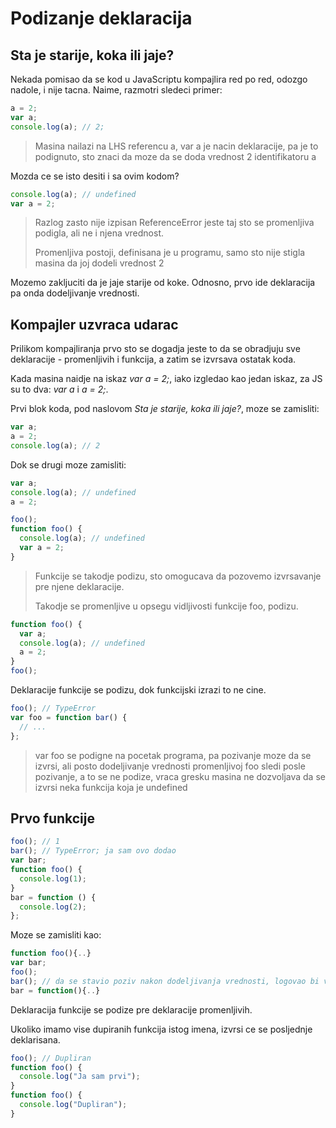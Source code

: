 # Podizanje deklaracija

## Sta je starije, koka ili jaje?

Nekada pomisao da se kod u JavaScriptu kompajlira red po red, odozgo nadole, i nije tacna. Naime, razmotri sledeci primer:

```js
a = 2;
var a;
console.log(a); // 2;
```

> Masina nailazi na LHS referencu a, var a je nacin deklaracije, pa je to podignuto, sto znaci da moze da se doda vrednost 2 identifikatoru a

Mozda ce se isto desiti i sa ovim kodom?

```js
console.log(a); // undefined
var a = 2;
```

> Razlog zasto nije izpisan ReferenceError jeste taj sto se promenljiva podigla, ali ne i njena vrednost.
>
> Promenljiva postoji, definisana je u programu, samo sto nije stigla masina da joj dodeli vrednost 2

Mozemo zakljuciti da je jaje starije od koke. Odnosno, prvo ide deklaracija pa onda dodeljivanje vrednosti.

## Kompajler uzvraca udarac

Prilikom kompajliranja prvo sto se dogadja jeste to da se obradjuju sve deklaracije - promenljivih i funkcija, a zatim se izvrsava ostatak koda.

Kada masina naidje na iskaz _var a = 2;_, iako izgledao kao jedan iskaz, za JS su to dva: _var a_ i _a = 2;_.

Prvi blok koda, pod naslovom _Sta je starije, koka ili jaje?_, moze se zamisliti:

```js
var a;
a = 2;
console.log(a); // 2
```

Dok se drugi moze zamisliti:

```js
var a;
console.log(a); // undefined
a = 2;
```

```js
foo();
function foo() {
  console.log(a); // undefined
  var a = 2;
}
```

> Funkcije se takodje podizu, sto omogucava da pozovemo izvrsavanje pre njene deklaracije.
>
> Takodje se promenljive u opsegu vidljivosti funkcije foo, podizu.

```js
function foo() {
  var a;
  console.log(a); // undefined
  a = 2;
}
foo();
```

Deklaracije funkcije se podizu, dok funkcijski izrazi to ne cine.

```js
foo(); // TypeError
var foo = function bar() {
  // ...
};
```

> var foo se podigne na pocetak programa, pa pozivanje moze da se izvrsi, ali posto dodeljivanje vrednosti promenljivoj foo sledi posle pozivanje, a to se ne podize, vraca gresku
> masina ne dozvoljava da se izvrsi neka funkcija koja je undefined

## Prvo funkcije

```js
foo(); // 1
bar(); // TypeError; ja sam ovo dodao
var bar;
function foo() {
  console.log(1);
}
bar = function () {
  console.log(2);
};
```

Moze se zamisliti kao:

```js
function foo(){..}
var bar;
foo();
bar(); // da se stavio poziv nakon dodeljivanja vrednosti, logovao bi vrednost 2; ja sam ovo dodao
bar = function(){..}
```

Deklaracija funkcije se podize pre deklaracije promenljivih.

Ukoliko imamo vise dupiranih funkcija istog imena, izvrsi ce se posljednje deklarisana.

```js
foo(); // Dupliran
function foo() {
  console.log("Ja sam prvi");
}
function foo() {
  console.log("Dupliran");
}
```
